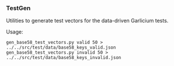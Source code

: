 ### TestGen ###

Utilities to generate test vectors for the data-driven Garlicium tests.

Usage: 

    gen_base58_test_vectors.py valid 50 > ../../src/test/data/base58_keys_valid.json
    gen_base58_test_vectors.py invalid 50 > ../../src/test/data/base58_keys_invalid.json